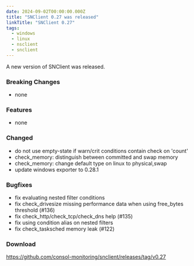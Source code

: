 ```yaml
---
date: 2024-09-02T00:00:00.000Z
title: "SNClient 0.27 was released"
linkTitle: "SNClient 0.27"
tags:
  - windows
  - linux
  - nsclient
  - snclient
---
```

A new version of SNClient was released.

### Breaking Changes

* none

### Features

* none

### Changed

* do not use empty-state if warn/crit conditions contain check on 'count'
* check_memory: distinguish between committed and swap memory
* check_memory: change default type on linux to physical,swap
* update windows exporter to 0.28.1

### Bugfixes

* fix evaluating nested filter conditions
* fix check_drivesize missing performance data when using free_bytes threshold (#136)
* fix check_http/check_tcp/check_dns help (#135)
* fix using condition alias on nested filters
* fix check_tasksched memory leak (#122)

### Download

<https://github.com/consol-monitoring/snclient/releases/tag/v0.27>
